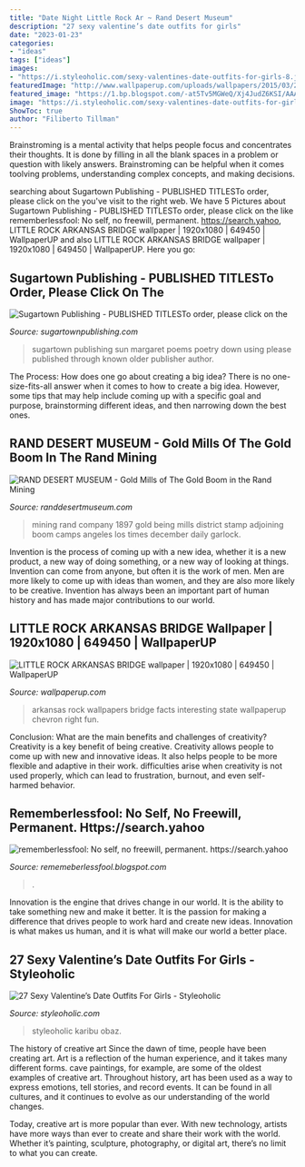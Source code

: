 ```yaml
---
title: "Date Night Little Rock Ar ~ Rand Desert Museum"
description: "27 sexy valentine’s date outfits for girls"
date: "2023-01-23"
categories:
- "ideas"
tags: ["ideas"]
images:
- "https://i.styleoholic.com/sexy-valentines-date-outfits-for-girls-8.jpg"
featuredImage: "http://www.wallpaperup.com/uploads/wallpapers/2015/03/29/649450/de27241403425a528c0e51d3ea5ce6a8.jpg"
featured_image: "https://1.bp.blogspot.com/-at5Tv5MGWeQ/Xj4JudZ6KSI/AAAAAAAAchE/2xDr4GgFlSUGDW0YZWduOgi-fy5lZ_w2QCLcBGAsYHQ/s320/Untitled407.png"
image: "https://i.styleoholic.com/sexy-valentines-date-outfits-for-girls-8.jpg"
ShowToc: true
author: "Filiberto Tillman"
---
```



Brainstroming is a mental activity that helps people focus and concentrates their thoughts. It is done by filling in all the blank spaces in a problem or question with likely answers. Brainstroming can be helpful when it comes toolving problems, understanding complex concepts, and making decisions.

	

		
searching about Sugartown Publishing - PUBLISHED TITLESTo order, please click on the you've visit to the right web. We have 5 Pictures about Sugartown Publishing - PUBLISHED TITLESTo order, please click on the like rememberlessfool: No self, no freewill, permanent. https://search.yahoo, LITTLE ROCK ARKANSAS BRIDGE wallpaper | 1920x1080 | 649450 | WallpaperUP and also LITTLE ROCK ARKANSAS BRIDGE wallpaper | 1920x1080 | 649450 | WallpaperUP. Here you go:
		
    
## Sugartown Publishing - PUBLISHED TITLESTo Order, Please Click On The

<img loading=lazy src="http://www.sugartownpublishing.com/yahoo_site_admin/assets/images/Sun_on_the_Rind_Cover_Marketing_300.149153919_std.jpg" onerror="this.onerror=null;this.src='https://tse3.mm.bing.net/th?id=OIP.BZeFfOSK70P4NpeERtKLLAHaLG&amp;pid=15.1';" alt="Sugartown Publishing - PUBLISHED TITLESTo order, please click on the">

_Source: sugartownpublishing.com_

>sugartown publishing sun margaret poems poetry down using please published through known older publisher author. 

	

The Process: How does one go about creating a big idea?
There is no one-size-fits-all answer when it comes to how to create a big idea. However, some tips that may help include coming up with a specific goal and purpose, brainstorming different ideas, and then narrowing down the best ones.

    
## RAND DESERT MUSEUM - Gold Mills Of The Gold Boom In The Rand Mining

<img loading=lazy src="http://randdesertmuseum.com/yahoo_site_admin/assets/images/Visalia_Mining_and_Milling_Company_Letterhead_-_Garlock.26972838_std.jpg" onerror="this.onerror=null;this.src='https://tse1.mm.bing.net/th?id=OIP.tKE-LG1ihC4QobeD5_-L-QHaJ3&amp;pid=15.1';" alt="RAND DESERT MUSEUM - Gold Mills of The Gold Boom in the Rand Mining">

_Source: randdesertmuseum.com_

>mining rand company 1897 gold being mills district stamp adjoining boom camps angeles los times december daily garlock. 

	

Invention is the process of coming up with a new idea, whether it is a new product, a new way of doing something, or a new way of looking at things. Invention can come from anyone, but often it is the work of men. Men are more likely to come up with ideas than women, and they are also more likely to be creative. Invention has always been an important part of human history and has made major contributions to our world.

    
## LITTLE ROCK ARKANSAS BRIDGE Wallpaper | 1920x1080 | 649450 | WallpaperUP

<img loading=lazy src="http://www.wallpaperup.com/uploads/wallpapers/2015/03/29/649450/de27241403425a528c0e51d3ea5ce6a8.jpg" onerror="this.onerror=null;this.src='https://tse4.mm.bing.net/th?id=OIP.3ickFANCWlKMDlHT6lzmqAHaEK&amp;pid=15.1';" alt="LITTLE ROCK ARKANSAS BRIDGE wallpaper | 1920x1080 | 649450 | WallpaperUP">

_Source: wallpaperup.com_

>arkansas rock wallpapers bridge facts interesting state wallpaperup chevron right fun. 

	

Conclusion: What are the main benefits and challenges of creativity?
Creativity is a key benefit of being creative. Creativity allows people to come up with new and innovative ideas. It also helps people to be more flexible and adaptive in their work. difficulties arise when creativity is not used properly, which can lead to frustration, burnout, and even self- harmed behavior.

    
## Rememberlessfool: No Self, No Freewill, Permanent. Https://search.yahoo

<img loading=lazy src="https://1.bp.blogspot.com/-at5Tv5MGWeQ/Xj4JudZ6KSI/AAAAAAAAchE/2xDr4GgFlSUGDW0YZWduOgi-fy5lZ_w2QCLcBGAsYHQ/s320/Untitled407.png" onerror="this.onerror=null;this.src='https://tse3.mm.bing.net/th?id=OIP.mwcVHCcDMojpjlNF6rZSFwAAAA&amp;pid=15.1';" alt="rememberlessfool: No self, no freewill, permanent. https://search.yahoo">

_Source: rememeberlessfool.blogspot.com_

>. 

	

Innovation is the engine that drives change in our world. It is the ability to take something new and make it better. It is the passion for making a difference that drives people to work hard and create new ideas. Innovation is what makes us human, and it is what will make our world a better place.

    
## 27 Sexy Valentine’s Date Outfits For Girls - Styleoholic

<img loading=lazy src="https://i.styleoholic.com/sexy-valentines-date-outfits-for-girls-8.jpg" onerror="this.onerror=null;this.src='https://tse1.mm.bing.net/th?id=OIP.TT8MZA32IQ9cvNH89Y9d3wAAAA&amp;pid=15.1';" alt="27 Sexy Valentine’s Date Outfits For Girls - Styleoholic">

_Source: styleoholic.com_

>styleoholic karibu obaz. 

	

The history of creative art
Since the dawn of time, people have been creating art. Art is a reflection of the human experience, and it takes many different forms. cave paintings, for example, are some of the oldest examples of creative art.
Throughout history, art has been used as a way to express emotions, tell stories, and record events. It can be found in all cultures, and it continues to evolve as our understanding of the world changes.

 Today, creative art is more popular than ever. With new technology, artists have more ways than ever to create and share their work with the world. Whether it’s painting, sculpture, photography, or digital art, there’s no limit to what you can create.

